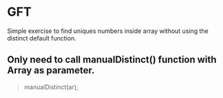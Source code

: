 # GFT
Simple exercise to find uniques numbers inside array without using the distinct default function.

<h2>Only need to call manualDistinct() function with Array as parameter.</h2>

> manualDistinct(ar);
